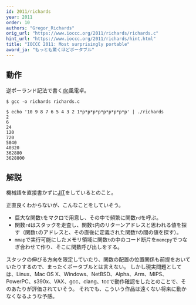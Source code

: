 ```yaml
---
id: 2011/richards
year: 2011
order: 10
authors: "Gregor_Richards"
orig_url: "https://www.ioccc.org/2011/richards/richards.c"
hint_url: "https://www.ioccc.org/2011/richards/hint.html"
title: "IOCCC 2011: Most surprisingly portable"
award_ja: "もっとも驚くほどポータブル"
---
```


## 動作

逆ポーランド記法で書く[dc](https://en.wikipedia.org/wiki/Dc_%28computer_program%29)風電卓。

```
$ gcc -o richards richards.c

$ echo '10 9 8 7 6 5 4 3 2 1*p*p*p*p*p*p*p*p*p' | ./richards
2
6
24
120
720
5040
40320
362880
3628800
```

## 解説

機械語を直接書かずに[JIT](https://ja.wikipedia.org/wiki/%E5%AE%9F%E8%A1%8C%E6%99%82%E3%82%B3%E3%83%B3%E3%83%91%E3%82%A4%E3%83%A9)をしているとのこと。

正直良くわからないが、こんなことをしていそう。

* 巨大な関数`t`をマクロで用意し、その中で頻繁に関数`rd`を呼ぶ。
* 関数`rd`はスタックを走査し、関数`t`内のリターンアドレスと思われる値を探す（関数`t`のアドレスと、その直後に定義された関数`T`の間の値を探す）。
* `mmap`で実行可能にしたメモリ領域に関数`t`の中のコード断片を`memcpy`でつなぎ合わせて作り、そこに関数呼び出しをする。

スタックの伸びる方向を限定していたり、関数の配置の位置関係も前提をおいていたりするので、まったくポータブルとは言えない。
しかし現実問題としては、Linux、Mac OS X、Windows、NetBSD、Alpha、Arm、MIPS、PowerPC、s390x、VAX、gcc、clang、tccで動作確認をしたとのことで、そのあたりが評価されていそう。
それでも、こういう作品は遠くない将来に動かなくなるような予感。
